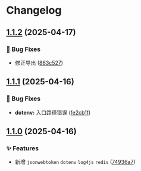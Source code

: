 # Changelog

## [1.1.2](https://github.com/KarinJS/esmify/compare/dotenv-v1.1.1...dotenv-v1.1.2) (2025-04-17)


### 🐛 Bug Fixes

* 修正导出 ([863c527](https://github.com/KarinJS/esmify/commit/863c5277ce43452de4f98214b9d25df28ea121b6))

## [1.1.1](https://github.com/KarinJS/esmify/compare/dotenv-v1.1.0...dotenv-v1.1.1) (2025-04-16)


### 🐛 Bug Fixes

* **dotenv:** 入口路径错误 ([fe2cb1f](https://github.com/KarinJS/esmify/commit/fe2cb1fa4ba5738d2e59881928d158f232cad05d))

## [1.1.0](https://github.com/KarinJS/esmify/compare/dotenv-v1.0.0...dotenv-v1.1.0) (2025-04-16)


### ✨ Features

* 新增 `jsonwebtoken` `dotenv`  `log4js` `redis` ([74936a7](https://github.com/KarinJS/esmify/commit/74936a743a329d2c21b504ca37090c21d7bfcb7f))
